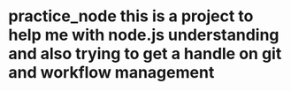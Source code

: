# practice_node this is a project to help me with node.js understanding and also trying to get a handle on git and workflow management
